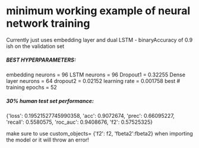 # minimum working example of neural network training

Currently just uses embedding layer and dual LSTM - binaryAccuracy of 0.9 ish on the validation set

##### BEST HYPERPARAMETERS:

embedding neurons = 96
LSTM neurons = 96
Dropout1 = 0.32255
Dense layer neurons = 64
dropout2 = 0.02152
learning rate = 0.001758
best # training epochs = 52


##### 30% human test set performance:

{'loss': 0.19521527745990358,
 'acc': 0.9072674,
 'prec': 0.66095227,
 'recall': 0.5580575,
 'roc_auc': 0.9408676,
 'f2': 0.57525325}

make sure to use custom_objects= {'f2': f2, 'fbeta2':fbeta2} when importing the model or it will throw an error!
